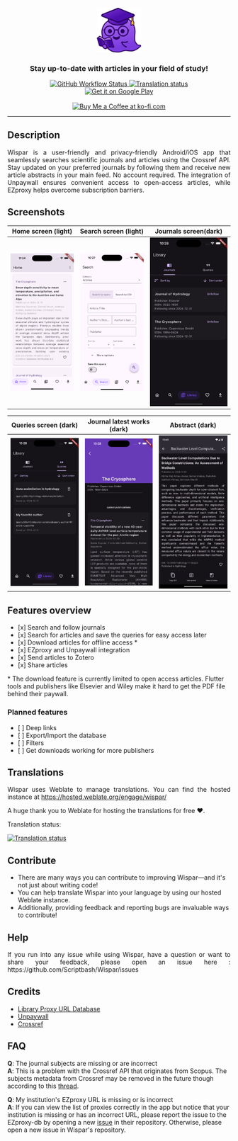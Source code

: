 <p align="center">
<img alt="Wispar" src= "https://github.com/Scriptbash/Wispar/blob/main/assets/icon/icon.png?raw=true" width="100">
</p>
<h3 align="center">Stay up-to-date with articles in your field of study!</h3>
<p align="center">
<a href="https://github.com/Scriptbash/Wispar/actions/workflows/build.yml">
    <img alt="GitHub Workflow Status" src="https://github.com/Scriptbash/Wispar/actions/workflows/build.yml/badge.svg">
</a>
<a href="https://hosted.weblate.org/engage/wispar/">
<img src="https://hosted.weblate.org/widget/wispar/svg-badge.svg" alt="Translation status" />
</a>
</br>
<a href="https://play.google.com/store/apps/details?id=app.wispar.wispar" target="_blank">
  <img src="https://upload.wikimedia.org/wikipedia/commons/7/78/Google_Play_Store_badge_EN.svg" alt="Get it on Google Play" height="50"/>
</a>
</br></br>
<a href='https://ko-fi.com/A0A6ME7SJ' target='_blank'><img height='36' style='border:0px;height:36px;' src='https://storage.ko-fi.com/cdn/kofi5.png?v=6' border='0' alt='Buy Me a Coffee at ko-fi.com' /></a>
</p>

---

## Description
<p align="justify">
Wispar is a user-friendly and privacy-friendly Android/iOS app that seamlessly searches scientific journals and articles using the Crossref API. Stay updated on your preferred journals by following them and receive new article abstracts in your main feed. No account required. The integration of Unpaywall ensures convenient access to open-access articles, while EZproxy helps overcome subscription barriers.  
</p>

## Screenshots


| Home screen (light)                                       | Search screen (light)                                | Journals screen(dark)                                          |
|---------------------------------------------------|------------------------------------------------------|---------------------------------------------------------|
| ![Feed](screenshots/light_ios_feed.png)            | ![Search](screenshots/light_ios_search_screen.png)   | ![Journals](screenshots/dark_ios_library_journals.png)  |

| Queries screen (dark)                              | Journal latest works (dark)                               | Abstract (dark)                                          |
|---------------------------------------------------|------------------------------------------------------|---------------------------------------------------------|
| ![Query](screenshots/dark_ios_library_queries.png) | ![JournalDetails](screenshots/dark_ios_journal_details.png) | ![Abstract](screenshots/dark_android_abstract.png)      |


## Features overview
<ul>
    <li> [x] Search and follow journals</li>
    <li> [x] Search for articles and save the queries for easy access later</li>
    <li> [x] Download articles for offline access *</li>
    <li> [x] EZproxy and Unpaywall integration</li>
    <li> [x] Send articles to Zotero</li>
    <li> [x] Share articles</li>
</ul>
* The download feature is currently limited to open access articles. Flutter tools and publishers like Elsevier and Wiley make it hard to get the PDF file behind their paywall.

### Planned features
<ul>
    <li> [ ] Deep links</li>
    <li> [ ] Export/Import the database</li>
    <li> [ ] Filters</li>
    <li> [ ] Get downloads working for more publishers</li> 
</ul>

## Translations

<p align ="justify">
Wispar uses Weblate to manage translations. You can find the hosted instance at <a href="https://hosted.weblate.org/engage/wispar/">https://hosted.weblate.org/engage/wispar/</a>

A huge thank you to Weblate for hosting the translations for free :heart:.

Translation status:
</p>
<a href="https://hosted.weblate.org/engage/wispar/">
<img src="https://hosted.weblate.org/widget/wispar/multi-auto.svg" alt="Translation status" />
</a>

## Contribute
<p align ="justify">
    <ul>
        <li>There are many ways you can contribute to improving Wispar—and it's not just about writing code!</li>
        <li>You can help translate Wispar into your language by using our hosted Weblate instance.</li>
        <li>Additionally, providing feedback and reporting bugs are invaluable ways to contribute!</li>
    </ul>
</p>


## Help
<p align ="justify">
If you run into any issue while using Wispar, have a question or want to share your feedback, please open an issue here : https://github.com/Scriptbash/Wispar/issues
</p>

## Credits
<ul>
    <li><a href="https://libproxy-db.org/" target='_blank'>Library Proxy URL Database</a></li>
    <li><a href="https://unpaywall.org/" target='_blank'>Unpaywall</a></li>
    <li><a href="https://www.crossref.org/" target='_blank'>Crossref</a></li>
</ul>

## FAQ
 <b>Q</b>: The journal subjects are missing or are incorrect</br>
<b>A</b>: This is a problem with the Crossref API that originates from Scopus. The subjects metadata from Crossref may be removed in the future though according to this <a href="https://community.crossref.org/t/retrieve-subjects-and-subject-from-journals-and-works/2403/6" target="_blank">thread</a>. 

<b>Q</b>: My institution's EZproxy URL is missing or is incorrect</br>
<b>A</b>: If you can view the list of proxies correctly in the app but notice that your institution is missing or has an incorrect URL, please report the issue to the EZproxy-db by opening a new <a href="https://github.com/tom5760/ezproxy-db/issues/new/choose" target="_blank">issue</a> in their repository. Otherwise, please open a new issue in Wispar's repository. 
